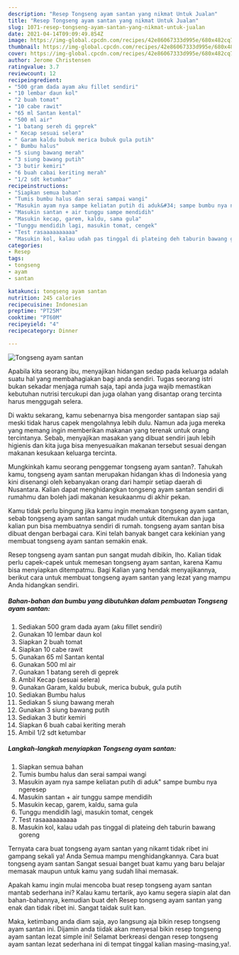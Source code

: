 ```yaml
---
description: "Resep Tongseng ayam santan yang nikmat Untuk Jualan"
title: "Resep Tongseng ayam santan yang nikmat Untuk Jualan"
slug: 1071-resep-tongseng-ayam-santan-yang-nikmat-untuk-jualan
date: 2021-04-14T09:09:49.854Z
image: https://img-global.cpcdn.com/recipes/42e86067333d995e/680x482cq70/tongseng-ayam-santan-foto-resep-utama.jpg
thumbnail: https://img-global.cpcdn.com/recipes/42e86067333d995e/680x482cq70/tongseng-ayam-santan-foto-resep-utama.jpg
cover: https://img-global.cpcdn.com/recipes/42e86067333d995e/680x482cq70/tongseng-ayam-santan-foto-resep-utama.jpg
author: Jerome Christensen
ratingvalue: 3.7
reviewcount: 12
recipeingredient:
- "500 gram dada ayam aku fillet sendiri"
- "10 lembar daun kol"
- "2 buah tomat"
- "10 cabe rawit"
- "65 ml Santan kental"
- "500 ml air"
- "1 batang sereh di geprek"
- " Kecap sesuai selera"
- " Garam kaldu bubuk merica bubuk gula putih"
- " Bumbu halus"
- "5 siung bawang merah"
- "3 siung bawang putih"
- "3 butir kemiri"
- "6 buah cabai keriting merah"
- "1/2 sdt ketumbar"
recipeinstructions:
- "Siapkan semua bahan"
- "Tumis bumbu halus dan serai sampai wangi"
- "Masukin ayam nya sampe keliatan putih di aduk&#34; sampe bumbu nya ngeresep"
- "Masukin santan + air tunggu sampe mendidih"
- "Masukin kecap, garem, kaldu, sama gula"
- "Tunggu mendidih lagi, masukin tomat, cengek"
- "Test rasaaaaaaaaaa"
- "Masukin kol, kalau udah pas tinggal di plateing deh taburin bawang goreng"
categories:
- Resep
tags:
- tongseng
- ayam
- santan

katakunci: tongseng ayam santan 
nutrition: 245 calories
recipecuisine: Indonesian
preptime: "PT25M"
cooktime: "PT60M"
recipeyield: "4"
recipecategory: Dinner

---
```



![Tongseng ayam santan](https://img-global.cpcdn.com/recipes/42e86067333d995e/680x482cq70/tongseng-ayam-santan-foto-resep-utama.jpg)

Apabila kita seorang ibu, menyajikan hidangan sedap pada keluarga adalah suatu hal yang membahagiakan bagi anda sendiri. Tugas seorang istri bukan sekadar menjaga rumah saja, tapi anda juga wajib memastikan kebutuhan nutrisi tercukupi dan juga olahan yang disantap orang tercinta harus menggugah selera.

Di waktu  sekarang, kamu sebenarnya bisa mengorder santapan siap saji meski tidak harus capek mengolahnya lebih dulu. Namun ada juga mereka yang memang ingin memberikan makanan yang terenak untuk orang tercintanya. Sebab, menyajikan masakan yang dibuat sendiri jauh lebih higienis dan kita juga bisa menyesuaikan makanan tersebut sesuai dengan makanan kesukaan keluarga tercinta. 



Mungkinkah kamu seorang penggemar tongseng ayam santan?. Tahukah kamu, tongseng ayam santan merupakan hidangan khas di Indonesia yang kini disenangi oleh kebanyakan orang dari hampir setiap daerah di Nusantara. Kalian dapat menghidangkan tongseng ayam santan sendiri di rumahmu dan boleh jadi makanan kesukaanmu di akhir pekan.

Kamu tidak perlu bingung jika kamu ingin memakan tongseng ayam santan, sebab tongseng ayam santan sangat mudah untuk ditemukan dan juga kalian pun bisa membuatnya sendiri di rumah. tongseng ayam santan bisa dibuat dengan berbagai cara. Kini telah banyak banget cara kekinian yang membuat tongseng ayam santan semakin enak.

Resep tongseng ayam santan pun sangat mudah dibikin, lho. Kalian tidak perlu capek-capek untuk memesan tongseng ayam santan, karena Kamu bisa menyiapkan ditempatmu. Bagi Kalian yang hendak menyajikannya, berikut cara untuk membuat tongseng ayam santan yang lezat yang mampu Anda hidangkan sendiri.

<!--inarticleads1-->

##### Bahan-bahan dan bumbu yang dibutuhkan dalam pembuatan Tongseng ayam santan:

1. Sediakan 500 gram dada ayam (aku fillet sendiri)
1. Gunakan 10 lembar daun kol
1. Siapkan 2 buah tomat
1. Siapkan 10 cabe rawit
1. Gunakan 65 ml Santan kental
1. Gunakan 500 ml air
1. Gunakan 1 batang sereh di geprek
1. Ambil  Kecap (sesuai selera)
1. Gunakan  Garam, kaldu bubuk, merica bubuk, gula putih
1. Sediakan  Bumbu halus
1. Sediakan 5 siung bawang merah
1. Gunakan 3 siung bawang putih
1. Sediakan 3 butir kemiri
1. Siapkan 6 buah cabai keriting merah
1. Ambil 1/2 sdt ketumbar




<!--inarticleads2-->

##### Langkah-langkah menyiapkan Tongseng ayam santan:

1. Siapkan semua bahan
1. Tumis bumbu halus dan serai sampai wangi
1. Masukin ayam nya sampe keliatan putih di aduk&#34; sampe bumbu nya ngeresep
1. Masukin santan + air tunggu sampe mendidih
1. Masukin kecap, garem, kaldu, sama gula
1. Tunggu mendidih lagi, masukin tomat, cengek
1. Test rasaaaaaaaaaa
1. Masukin kol, kalau udah pas tinggal di plateing deh taburin bawang goreng




Ternyata cara buat tongseng ayam santan yang nikamt tidak ribet ini gampang sekali ya! Anda Semua mampu menghidangkannya. Cara buat tongseng ayam santan Sangat sesuai banget buat kamu yang baru belajar memasak maupun untuk kamu yang sudah lihai memasak.

Apakah kamu ingin mulai mencoba buat resep tongseng ayam santan mantab sederhana ini? Kalau kamu tertarik, ayo kamu segera siapin alat dan bahan-bahannya, kemudian buat deh Resep tongseng ayam santan yang enak dan tidak ribet ini. Sangat taidak sulit kan. 

Maka, ketimbang anda diam saja, ayo langsung aja bikin resep tongseng ayam santan ini. Dijamin anda tiidak akan menyesal bikin resep tongseng ayam santan lezat simple ini! Selamat berkreasi dengan resep tongseng ayam santan lezat sederhana ini di tempat tinggal kalian masing-masing,ya!.

